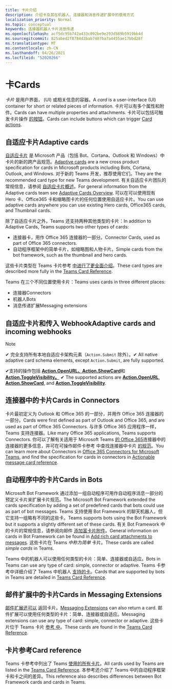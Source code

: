 ```yaml
---
title: 卡片介绍
description: 介绍卡及其在机器人、连接器和消息传递扩展中的使用方式
localization_priority: Normal
ms.topic: conceptual
keywords: 连接器机器人卡片消息传递
ms.openlocfilehash: acf5dc95b742a433c092be9e293d589b5919bb4d
ms.sourcegitcommit: 825abed2f8784d2bab7407ba7a4455ae17bbd28f
ms.translationtype: MT
ms.contentlocale: zh-CN
ms.lasthandoff: 04/26/2021
ms.locfileid: "52020266"
---
```

# <a name="cards"></a><span data-ttu-id="da268-104">卡</span><span class="sxs-lookup"><span data-stu-id="da268-104">Cards</span></span>

<span data-ttu-id="da268-105">*卡片* 是用户界面， (UI) 或相关信息的容器。</span><span class="sxs-lookup"><span data-stu-id="da268-105">A *card* is a user-interface (UI) container for short or related pieces of information.</span></span> <span data-ttu-id="da268-106">卡片可以有多个属性和附件。</span><span class="sxs-lookup"><span data-stu-id="da268-106">Cards can have multiple properties and attachments.</span></span> <span data-ttu-id="da268-107">卡片可以包括可触发卡片操作 [的按钮](~/task-modules-and-cards/cards/cards-actions.md)。</span><span class="sxs-lookup"><span data-stu-id="da268-107">Cards can include buttons which can trigger [Card actions](~/task-modules-and-cards/cards/cards-actions.md).</span></span>

## <a name="adaptive-cards"></a><span data-ttu-id="da268-108">自适应卡片</span><span class="sxs-lookup"><span data-stu-id="da268-108">Adaptive cards</span></span>

<span data-ttu-id="da268-109">[自适应卡片](~/task-modules-and-cards/cards/cards-reference.md#adaptive-card) 是 Microsoft 产品（包括 Bot、Cortana、Outlook 和 Windows）中卡片的新的跨产品规范。</span><span class="sxs-lookup"><span data-stu-id="da268-109">[Adaptive cards](~/task-modules-and-cards/cards/cards-reference.md#adaptive-card) are a new cross product specification for cards in Microsoft products including Bots, Cortana, Outlook, and Windows.</span></span> <span data-ttu-id="da268-110">对于新的 Teams 开发，推荐使用它们。</span><span class="sxs-lookup"><span data-stu-id="da268-110">They are the recommended card type for new Teams development.</span></span> <span data-ttu-id="da268-111">有关自适应卡片团队的常规信息，请参阅 [自适应卡片概述](/adaptive-cards)。</span><span class="sxs-lookup"><span data-stu-id="da268-111">For general information from the Adaptive cards team see [Adaptive Cards Overview](/adaptive-cards).</span></span> <span data-ttu-id="da268-112">可以在可以使用现有 Hero 卡、Office365 卡和缩略图卡片的任何位置使用自适应卡片。</span><span class="sxs-lookup"><span data-stu-id="da268-112">You can use adaptive cards anywhere you can use existing Hero cards, Office365 cards, and Thumbnail cards.</span></span>

<span data-ttu-id="da268-113">除了自适应卡片之外，Teams 还支持两种其他类型的卡片：</span><span class="sxs-lookup"><span data-stu-id="da268-113">In addition to Adaptive Cards, Teams supports two other types of cards:</span></span>

* <span data-ttu-id="da268-114">连接器卡，用作 Office 365 连接器的一部分。</span><span class="sxs-lookup"><span data-stu-id="da268-114">Connector Cards, used as part of Office 365 connectors.</span></span>
* <span data-ttu-id="da268-115">自动程序框架中的简单卡片，如缩略图和人物卡片。</span><span class="sxs-lookup"><span data-stu-id="da268-115">Simple cards from the bot framework, such as the thumbnail and hero cards.</span></span>

<span data-ttu-id="da268-116">这些卡片类型在 Teams 卡片参考 [中进行了更全面介绍](~/task-modules-and-cards/cards/cards-reference.md)。</span><span class="sxs-lookup"><span data-stu-id="da268-116">These card types are described more fully in the [Teams Card Reference](~/task-modules-and-cards/cards/cards-reference.md).</span></span>

<span data-ttu-id="da268-117">Teams 在三个不同位置使用卡片：</span><span class="sxs-lookup"><span data-stu-id="da268-117">Teams uses cards in three different places:</span></span>

* <span data-ttu-id="da268-118">连接器</span><span class="sxs-lookup"><span data-stu-id="da268-118">Connectors</span></span>
* <span data-ttu-id="da268-119">机器人</span><span class="sxs-lookup"><span data-stu-id="da268-119">Bots</span></span>
* <span data-ttu-id="da268-120">消息传递扩展</span><span class="sxs-lookup"><span data-stu-id="da268-120">Messaging extensions</span></span>

## <a name="adaptive-cards-and-incoming-webhooks"></a><span data-ttu-id="da268-121">自适应卡片和传入 Webhook</span><span class="sxs-lookup"><span data-stu-id="da268-121">Adaptive cards and incoming webhooks</span></span>

> [!NOTE]
>
> <span data-ttu-id="da268-122">✔ 完全支持所有本地自适应卡架构元素（`Action.Submit` 除外）。</span><span class="sxs-lookup"><span data-stu-id="da268-122">✔ All native adaptive card schema elements, except `Action.Submit`, are fully supported.</span></span>
>
> <span data-ttu-id="da268-123">✔支持的操作包括 [**Action.OpenURL、Action.ShowCard**](https://adaptivecards.io/explorer/Action.OpenUrl.html)和 [**Action.ToggleVisibility。**](https://adaptivecards.io/explorer/Action.ToggleVisibility.html) [](https://adaptivecards.io/explorer/Action.ShowCard.html)</span><span class="sxs-lookup"><span data-stu-id="da268-123">✔ The supported actions are [**Action.OpenURL**](https://adaptivecards.io/explorer/Action.OpenUrl.html), [**Action.ShowCard**](https://adaptivecards.io/explorer/Action.ShowCard.html), and [**Action.ToggleVisibility**](https://adaptivecards.io/explorer/Action.ToggleVisibility.html).</span></span>

## <a name="cards-in-connectors"></a><span data-ttu-id="da268-124">连接器中的卡片</span><span class="sxs-lookup"><span data-stu-id="da268-124">Cards in Connectors</span></span>

<span data-ttu-id="da268-125">卡片最初定义为 Outlook 和 Office 365 的一部分，并用作 Office 365 连接器的一部分。</span><span class="sxs-lookup"><span data-stu-id="da268-125">Cards were first defined as part of Outlook and Office 365, and are used as part of Office 365 Connectors.</span></span> <span data-ttu-id="da268-126">与许多 Office 365 应用程序一样，Teams 支持连接器。</span><span class="sxs-lookup"><span data-stu-id="da268-126">Like many Office 365 applications, Teams supports Connectors.</span></span> <span data-ttu-id="da268-127">你可以了解有关适用于 Microsoft Teams [的 Office 365](~/webhooks-and-connectors/what-are-webhooks-and-connectors.md)连接器中的连接器的更多信息，并可在可操作邮件卡参考 中查找连接器中卡片 [的规范](/outlook/actionable-messages/card-reference)。</span><span class="sxs-lookup"><span data-stu-id="da268-127">You can learn more about Connectors in [Office 365 Connectors for Microsoft Teams](~/webhooks-and-connectors/what-are-webhooks-and-connectors.md), and find the specification for cards in connectors in [Actionable message card reference](/outlook/actionable-messages/card-reference).</span></span>

## <a name="cards-in-bots"></a><span data-ttu-id="da268-128">自动程序中的卡片</span><span class="sxs-lookup"><span data-stu-id="da268-128">Cards in Bots</span></span>

<span data-ttu-id="da268-129">Microsoft Bot Framework 通过添加一组自动程序可用作自动程序消息一部分的预定义卡片来扩展卡片规范。</span><span class="sxs-lookup"><span data-stu-id="da268-129">The Microsoft Bot Framework extended the cards specification by adding a set of predefined cards that bots could use as part of bot messages.</span></span> <span data-ttu-id="da268-130">Teams 支持使用 Bot Framework 的聊天机器人，但它支持一组略有不同的这些卡。</span><span class="sxs-lookup"><span data-stu-id="da268-130">Teams supports bots using the Bot Framework but it supports a slightly different set of these cards.</span></span> <span data-ttu-id="da268-131">有关 Bot Framework 中的卡片的常规信息，请参阅向邮件 [添加富卡片附件](/bot-framework/nodejs/bot-builder-nodejs-send-rich-cards)。</span><span class="sxs-lookup"><span data-stu-id="da268-131">General information on cards in Bot Framework can be found in [Add rich card attachments to messages](/bot-framework/nodejs/bot-builder-nodejs-send-rich-cards).</span></span> <span data-ttu-id="da268-132">这些卡片在 Teams *中称为简单* 卡片。</span><span class="sxs-lookup"><span data-stu-id="da268-132">These cards are called *simple cards* in Teams.</span></span>

<span data-ttu-id="da268-133">Teams 中的机器人可以使用任何类型的卡片：简单、连接器或自适应。</span><span class="sxs-lookup"><span data-stu-id="da268-133">Bots in Teams can use any type of card: simple, connector or adaptive.</span></span> <span data-ttu-id="da268-134">Teams 卡参考中详细介绍了 Teams 中机器人 [支持的卡](~/task-modules-and-cards/cards/cards-reference.md)。</span><span class="sxs-lookup"><span data-stu-id="da268-134">Cards that are supported by bots in Teams are detailed in [Teams Card Reference](~/task-modules-and-cards/cards/cards-reference.md).</span></span>  

## <a name="cards-in-messaging-extensions"></a><span data-ttu-id="da268-135">邮件扩展中的卡片</span><span class="sxs-lookup"><span data-stu-id="da268-135">Cards in Messaging Extensions</span></span>

<span data-ttu-id="da268-136">[邮件扩展还可以](~/messaging-extensions/what-are-messaging-extensions.md) 返回卡片。</span><span class="sxs-lookup"><span data-stu-id="da268-136">[Messaging Extensions](~/messaging-extensions/what-are-messaging-extensions.md) can also return a card.</span></span> <span data-ttu-id="da268-137">邮件扩展可以使用任何类型的卡片：简单、连接器或自适应。</span><span class="sxs-lookup"><span data-stu-id="da268-137">Messaging extensions can use any type of card: simple, connector or adaptive.</span></span> <span data-ttu-id="da268-138">这些卡片位于 Teams 卡片 [参考 中](~/task-modules-and-cards/cards/cards-reference.md)。</span><span class="sxs-lookup"><span data-stu-id="da268-138">These cards are found in the [Teams Card Reference](~/task-modules-and-cards/cards/cards-reference.md).</span></span>

## <a name="card-reference"></a><span data-ttu-id="da268-139">卡片参考</span><span class="sxs-lookup"><span data-stu-id="da268-139">Card reference</span></span>

<span data-ttu-id="da268-140">Teams 卡参考中列出了 Teams [使用的所有卡片](~/task-modules-and-cards/cards/cards-reference.md)。</span><span class="sxs-lookup"><span data-stu-id="da268-140">All cards used by Teams are listed in the [Teams Card Reference](~/task-modules-and-cards/cards/cards-reference.md).</span></span> <span data-ttu-id="da268-141">本参考还介绍了 Teams 中的自动程序框架卡和卡之间的差异。</span><span class="sxs-lookup"><span data-stu-id="da268-141">This reference also describes differences between Bot Framework cards and cards in Teams.</span></span>
